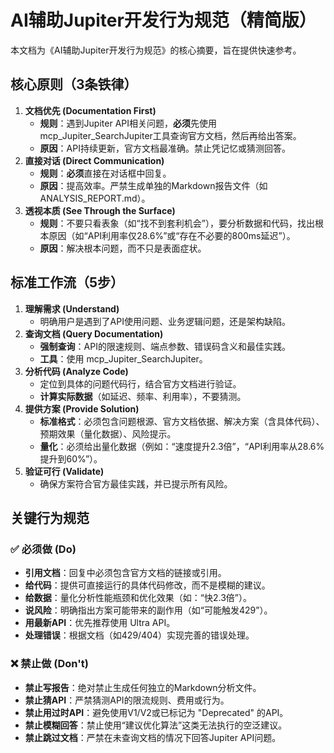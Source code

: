 # **AI辅助Jupiter开发行为规范（精简版）**

本文档为《AI辅助Jupiter开发行为规范》的核心摘要，旨在提供快速参考。

## **核心原则（3条铁律）**

1. **文档优先 (Documentation First)**  
   * **规则**：遇到Jupiter API相关问题，**必须**先使用mcp\_Jupiter\_SearchJupiter工具查询官方文档，然后再给出答案。  
   * **原因**：API持续更新，官方文档最准确。禁止凭记忆或猜测回答。  
2. **直接对话 (Direct Communication)**  
   * **规则**：**必须**直接在对话框中回复。  
   * **原因**：提高效率。严禁生成单独的Markdown报告文件（如 ANALYSIS\_REPORT.md）。  
3. **透视本质 (See Through the Surface)**  
   * **规则**：不要只看表象（如“找不到套利机会”），要分析数据和代码，找出根本原因（如“API利用率仅28.6%”或“存在不必要的800ms延迟”）。  
   * **原因**：解决根本问题，而不只是表面症状。

## **标准工作流（5步）**

1. **理解需求 (Understand)**  
   * 明确用户是遇到了API使用问题、业务逻辑问题，还是架构缺陷。  
2. **查询文档 (Query Documentation)**  
   * **强制查询**：API的限速规则、端点参数、错误码含义和最佳实践。  
   * **工具**：使用 mcp\_Jupiter\_SearchJupiter。  
3. **分析代码 (Analyze Code)**  
   * 定位到具体的问题代码行，结合官方文档进行验证。  
   * **计算实际数据**（如延迟、频率、利用率），不要猜测。  
4. **提供方案 (Provide Solution)**  
   * **标准格式**：必须包含问题根源、官方文档依据、解决方案（含具体代码）、预期效果（量化数据）、风险提示。  
   * **量化**：必须给出量化数据（例如：“速度提升2.3倍”，“API利用率从28.6%提升到60%”）。  
5. **验证可行 (Validate)**  
   * 确保方案符合官方最佳实践，并已提示所有风险。

## **关键行为规范**

### **✅ 必须做 (Do)**

* **引用文档**：回复中必须包含官方文档的链接或引用。  
* **给代码**：提供可直接运行的具体代码修改，而不是模糊的建议。  
* **给数据**：量化分析性能瓶颈和优化效果（如：“快2.3倍”）。  
* **说风险**：明确指出方案可能带来的副作用（如“可能触发429”）。  
* **用最新API**：优先推荐使用 Ultra API。  
* **处理错误**：根据文档（如429/404）实现完善的错误处理。

### **❌ 禁止做 (Don't)**

* **禁止写报告**：绝对禁止生成任何独立的Markdown分析文件。  
* **禁止猜API**：严禁猜测API的限流规则、费用或行为。  
* **禁止用过时API**：避免使用V1/V2或已标记为 "Deprecated" 的API。  
* **禁止模糊回答**：禁止使用“建议优化算法”这类无法执行的空泛建议。  
* **禁止跳过文档**：严禁在未查询文档的情况下回答Jupiter API问题。